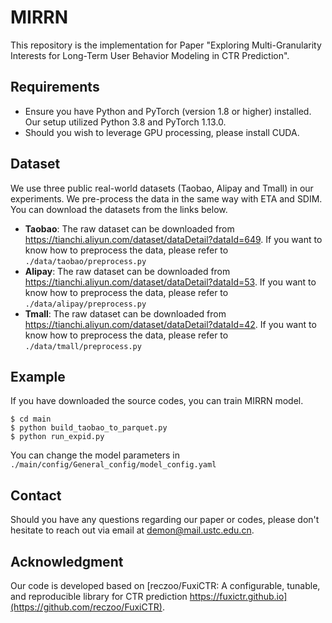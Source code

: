# MIRRN

This repository is the implementation for Paper "Exploring Multi-Granularity Interests for Long-Term User
Behavior Modeling in CTR Prediction".




## Requirements

* Ensure you have Python and PyTorch (version 1.8 or higher) installed. Our setup utilized Python 3.8 and PyTorch 1.13.0.
* Should you wish to leverage GPU processing, please install CUDA.



## Dataset

We use three public real-world datasets (Taobao, Alipay and Tmall) in our experiments. We pre-process the data in the same way with ETA and SDIM. You can download the datasets from the links below.

- **Taobao**: The raw dataset can be downloaded from https://tianchi.aliyun.com/dataset/dataDetail?dataId=649. If you want to know how to preprocess the data, please refer to `./data/taobao/preprocess.py`
- **Alipay**: The raw dataset can be downloaded from https://tianchi.aliyun.com/dataset/dataDetail?dataId=53. If you want to know how to preprocess the data, please refer to `./data/alipay/preprocess.py`
- **Tmall**: The raw dataset can be downloaded from https://tianchi.aliyun.com/dataset/dataDetail?dataId=42. If you want to know how to preprocess the data, please refer to `./data/tmall/preprocess.py`




## Example

If you have downloaded the source codes, you can train MIRRN model. 

```
$ cd main
$ python build_taobao_to_parquet.py
$ python run_expid.py
```

You can change the model parameters in `./main/config/General_config/model_config.yaml`



## Contact

Should you have any questions regarding our paper or codes, please don't hesitate to reach out via email at [demon@mail.ustc.edu.cn](mailto:demon@mail.ustc.edu.cn).




## Acknowledgment 

Our code is developed based on [reczoo/FuxiCTR: A configurable, tunable, and reproducible library for CTR prediction https://fuxictr.github.io](https://github.com/reczoo/FuxiCTR).

